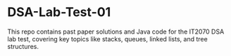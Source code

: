 # DSA-Lab-Test-01
This repo contains past paper solutions and Java code for the IT2070 DSA lab test, covering key topics like stacks, queues, linked lists, and tree structures.
